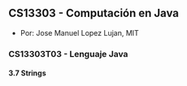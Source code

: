 ## CS13303 - Computación en Java
- Por: Jose Manuel Lopez Lujan, MIT

### CS13303T03 - Lenguaje Java

#### 3.7 Strings

